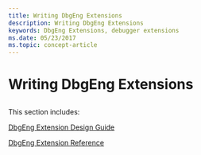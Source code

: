 ```yaml
---
title: Writing DbgEng Extensions
description: Writing DbgEng Extensions
keywords: DbgEng Extensions, debugger extensions 
ms.date: 05/23/2017
ms.topic: concept-article
---
```


# Writing DbgEng Extensions


## <span id="ddk_writing_dbgeng_extensions_dbx"></span><span id="DDK_WRITING_DBGENG_EXTENSIONS_DBX"></span>


This section includes:

[DbgEng Extension Design Guide](dbgeng-extension-design-guide.md)

[DbgEng Extension Reference](/previous-versions/ff540395(v=vs.85))

 

